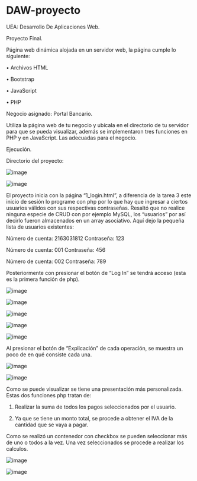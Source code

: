 # DAW-proyecto

UEA: Desarrollo De Aplicaciones Web.

Proyecto Final.

Página web dinámica alojada en un servidor web, la página cumple lo siguiente:

• Archivos HTML

• Bootstrap

• JavaScript

• PHP

Negocio asignado: Portal Bancario.

Utiliza la página web de tu negocio y ubícala en el directorio de tu servidor para que se pueda visualizar, además se implementaron tres funciones en PHP y en JavaScript.
Las adecuadas para el negocio.

Ejecución.

Directorio del proyecto:

![image](https://user-images.githubusercontent.com/72325257/171967109-d52a7dd5-ab58-4356-8c3c-49037246423e.png)

![image](https://user-images.githubusercontent.com/72325257/171967159-d035951a-1368-4c88-a076-7abe3dc50c1b.png)

El proyecto inicia con la página “1_login.html”, a diferencia de la tarea 3 este inicio de 
sesión lo programe con php por lo que hay que ingresar a ciertos usuarios válidos con sus 
respectivas contraseñas. Resaltó que no realice ninguna especie de CRUD con por ejemplo
MySQL, los “usuarios” por así decirlo fueron almacenados en un array asociativo. Aquí 
dejo la pequeña lista de usuarios existentes:

Número de cuenta: 2163031812 Contraseña: 123

Número de cuenta: 001 Contraseña: 456

Número de cuenta: 002 Contraseña: 789

Posteriormente con presionar el botón de “Log In” se tendrá acceso (esta es la primera función de php).

![image](https://user-images.githubusercontent.com/72325257/171967202-816c022b-241d-49ae-a361-b280b00142db.png)

![image](https://user-images.githubusercontent.com/72325257/171967222-4e6bdf52-d745-4653-a419-aef422913bba.png)

![image](https://user-images.githubusercontent.com/72325257/171967255-79c4287c-ac9f-4326-92d0-62bbfca606df.png)

![image](https://user-images.githubusercontent.com/72325257/171967282-899613b5-cc64-45c4-ae57-7e8fa6d23c9a.png)

![image](https://user-images.githubusercontent.com/72325257/171967314-e96f3705-bf07-4f85-b742-f7c598b8de0c.png)

Al presionar el botón de “Explicación” de cada operación, se muestra un poco de en qué consiste cada una.

![image](https://user-images.githubusercontent.com/72325257/171967357-6915f029-f2ff-42db-8c53-d980d095b441.png)

![image](https://user-images.githubusercontent.com/72325257/171967382-a41bf292-6e1c-4909-abb8-568e66008a1b.png)

Como se puede visualizar se tiene una presentación más personalizada.
Estas dos funciones php tratan de:

1. Realizar la suma de todos los pagos seleccionados por el usuario.

2. Ya que se tiene un monto total, se procede a obtener el IVA de la cantidad que se vaya a pagar.

Como se realizó un contenedor con checkbox se pueden seleccionar más de uno o todos a la vez. Una vez seleccionados se procede a realizar los calculos.

![image](https://user-images.githubusercontent.com/72325257/171967429-7194f5f4-c9c6-4d6e-8d14-1606f5392f1a.png)

![image](https://user-images.githubusercontent.com/72325257/171967446-013100c9-ab0c-4c13-aecc-059a5e6a86fa.png)
